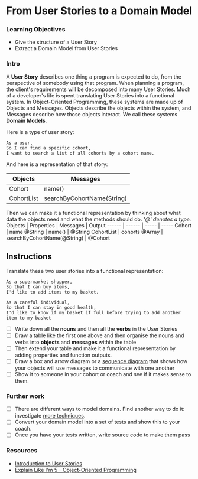 # From User Stories to a Domain Model


### Learning Objectives
- Give the structure of a User Story
- Extract a Domain Model from User Stories

### Intro

A **User Story** describes one thing a program is expected to do, from the perspective of somebody using that program. When planning a program, the client's requirements will be decomposed into many User Stories. Much of a developer's life is spent translating User Stories into a functional system. In Object-Oriented Programming, these systems are made up of Objects and Messages. Objects describe the objects within the system, and Messages describe how those objects interact. We call these systems **Domain Models**.

Here is a type of user story:

```
As a user,
So I can find a specific cohort,
I want to search a list of all cohorts by a cohort name.
```

And here is a representation of that story:

Objects | Messages 
------ | ------ 
Cohort | name() 
CohortList  | searchByCohortName(String)


Then we can make it a functional representation by thinking about what data the objects need and what the methods should do.
_'@' denotes a type._
Objects | Properties | Messages | Output
------ | ------ | ----- | -----
Cohort | name @String | name() | @String
CohortList  | cohorts @Array | searchByCohortName(@String) | @Cohort

## Instructions
Translate these two user stories into a functional representation:

```
As a supermarket shopper,
So that I can buy items,
I'd like to add items to my basket.

As a careful individual,
So that I can stay in good health,
I'd like to know if my basket if full before trying to add another item to my basket
```

- [ ] Write down all the **nouns** and then all the **verbs** in the User Stories
- [ ] Draw a table like the first one above and then organise the nouns and verbs into **objects** and **messages** within the table
- [ ] Then extend your table and make it a functional representation by adding properties and function outputs.
- [ ] Draw a box and arrow diagram or a [sequence diagram](https://en.wikipedia.org/wiki/Sequence_diagram) that shows how your objects will use messages to communicate with one another
- [ ] Show it to someone in your cohort or coach and see if it makes sense to them.

### Further work
 - [ ] There are different ways to model domains. Find another way to do it: investigate [more techniques](https://developer.ibm.com/articles/an-introduction-to-uml/).
 - [ ] Convert your domain model into a set of tests and show this to your coach.
 - [ ] Once you have your tests written, write source code to make them pass

### Resources
- [Introduction to User Stories](https://www.mountaingoatsoftware.com/agile/user-stories)
- [Explain Like I'm 5 - Object-Oriented Programming](https://www.reddit.com/r/explainlikeimfive/comments/1pyhng/eli5_objected_oriented_programming/)
